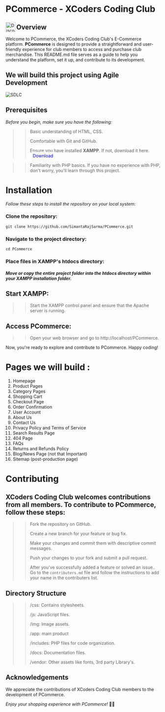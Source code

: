 # PCommerce - XCoders Coding Club
[<img align="left" alt="Discord" width="32px" style="position: relative; top: 7px;"
 src="https://raw.githubusercontent.com/NNTin/discord-logo/master/src/assets/animateddiscord.svg"/>](https://discord.gg/QFKX9JEK)


## Overview
Welcome to PCommerce, the XCoders Coding Club's E-Commerce platform. **PCommerce** is designed to provide a straightforward and user-friendly experience for club members to access and purchase club merchandise. This README.md file serves as a guide to help you understand the platform, set it up, and contribute to its development.

## We will build this project using Agile Development
![SDLC](https://images.yourstory.com/production/document_image/mystoryimage/k9l4rt69-SDLC-system-model.gif?w=1152&fm=auto&ar=2:1&mode=crop&crop=faces)
## Prerequisites

_Before you begin, make sure you have the following:_

>> Basic understanding of HTML, CSS.
>>
>> Comfortable with Git and GitHub.
>>
>> Ensure you have installed **XAMPP**. If not, download it here.
<a href="https://sourceforge.net/projects/xampp/files/latest/download" style="background-color: white; padding: 4px 9px; color: black; text-decoration: none; border-radius: 7px; color: blue;">Download</a>


>> Familiarity with PHP basics.
>If you have no experience with PHP, don't worry, you'll learn through this project.

# Installation
_Follow these steps to install the repository on your local system:_

### Clone the repository:

  `git clone https://github.com/SimantaRajSarma/PCommerce.git`

### Navigate to the project directory:

  `cd PCommerce`

### Place files in XAMPP's htdocs directory:

##### Move or copy the entire project folder into the htdocs directory within your XAMPP installation folder.

## Start XAMPP:

>> Start the XAMPP control panel and ensure that the Apache server is running.

## Access PCommerce:

>> Open your web browser and go to http://localhost/PCommerce.

Now, you're ready to explore and contribute to PCommerce. Happy coding!


# Pages we will build :

1. Homepage
2. Product Pages
3. Category Pages
4. Shopping Cart
5. Checkout Page
6. Order Confirmation
7. User Account
8. About Us
9. Contact Us
10. Privacy Policy and Terms of Service
11. Search Results Page
12. 404 Page
13. FAQs
14. Returns and Refunds Policy
15. Blog/News Page (not that Important)
16. Sitemap (post-production page)


# Contributing

## XCoders Coding Club welcomes contributions from all members. To contribute to PCommerce, follow these steps:

>> Fork the repository on GitHub.
>>
>> Create a new branch for your feature or bug fix.
>>
>> Make your changes and commit them with descriptive commit messages.
>>
>> Push your changes to your fork and submit a pull request.
>>
>> After you've successfully added a feature or solved an issue.. Go to the `contributers.md` file and follow the instructions to add your name in the contributers list.


## Directory Structure

>> /css: Contains stylesheets.
>>
>> /js: JavaScript files.
>>
>> /img: Image assets.
>>
>> /app: main product
>>
>> /includes: PHP files for code organization.
>>
>> /docs: Documentation files.
>>
>> /vendor: Other assets like fonts, 3rd party Library's.



## Acknowledgements
We appreciate the contributions of XCoders Coding Club members to the development of PCommerce.

_Enjoy your shopping experience with PCommerce!_ 🛒✨
